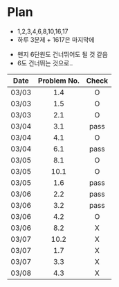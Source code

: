 # Plan
- 1,2,3,4,6,8,10,16,17
- 하루 3문제 + 1617은 마지막에
+ 왠지 6단원도 건너뛰어도 될 것 같음
+ 6도 건너뛰는 것으로..

|  Date  |Problem No.| Check |
|:------:|:---------:|:-----:|
|  03/03 |    1.4    |O|
|  03/03 |    1.5    |O|
|  03/03 |    2.1    |O|
|  03/04 |    3.1    |pass|
|  03/04 |    4.1    |O|
|  03/04 |    6.1    |pass|
|  03/05 |    8.1    |O|
|  03/05 |    10.1   |O|
|  03/05 |    1.6    |pass|
|  03/06 |    2.2    |pass|
|  03/06 |    3.2    |pass|
|  03/06 |    4.2    |O|
|  03/06 |    8.2    |X|
|  03/07 |    10.2   |X|
|  03/07 |    1.7    |X|
|  03/07 |    3.3    |X|
|  03/08 |    4.3    |X|
